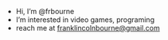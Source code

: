 - Hi, I’m @frbourne
- I’m interested in video games, programing
- reach me at franklincolnbourne@gmail.com
